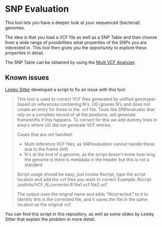 # SNP Evaluation

This tool lets you have a deeper look at your sequenced (bacterial) genomes.

The idea is that you load a VCF file as well as a SNP Table and then choose from a wide range of possibilities what properties of the SNPs you are interested in. This tool then gives you the opportunity to explore these properties in detail.

The SNP Table can be obtained by using the [Multi VCF Analyzer](https://github.com/alexherbig/MultiVCFAnalyzer).

## Known issues

[Lesley Sitter](lesleysitter@hotmail.com) developed a script to fix an issue with this tool:

> This tool is used to correct VCF files generated by unified genotyper based on 
> references containing N's. UG ignores N's and does not create an entry for these
> in the .vcf file. Tools like SNPevaluator that rely on a complete record of all the 
> positions, will generate frameshifts if this happens. To correct for this we 
> add dummy lines in area's where UG did not generate VCF entries.
>
> Cases that are not handled:
>    - Multi reference VCF files, as SNPevaluation cannot handle these due to the 
>      frame shift
>    - N's at the end of a genome, as the script doesn't know how long the genome is
>      there is metadata in the header but this is not a standard
>
> Script usage should be easy, just invoke Rscript, type the script location and
> add the vcf files you want to correct
> Example: Rscript /path/to/VCF_N_corrector.R file1.vcf file2.vcf
>
> The output uses the orignal name and adds "Ncorrected." to it to identify this
> is the corrected file, and it saves the file in the same location as the original
> vcf.

You can find this script in this repository, as well as some slides by Lesley Sitter that explain the problem in more detail.
